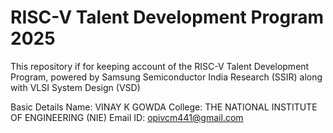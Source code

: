 # RISC-V Talent Development Program 2025
This repository if for keeping account of the RISC-V Talent Development Program, powered by Samsung Semiconductor India Research (SSIR) along with VLSI System Design (VSD)

Basic Details
Name: VINAY K GOWDA
College: THE NATIONAL INSTITUTE OF ENGINEERING (NIE)
Email ID: opivcm441@gmail.com



